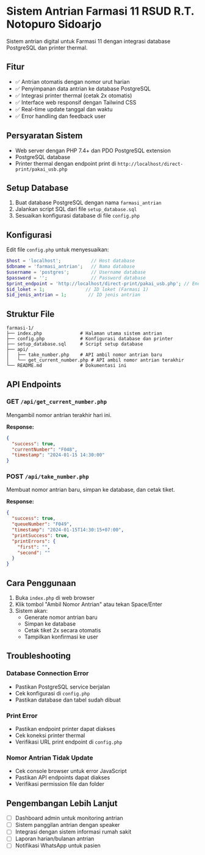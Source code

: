 # Sistem Antrian Farmasi 11 RSUD R.T. Notopuro Sidoarjo

Sistem antrian digital untuk Farmasi 11 dengan integrasi database PostgreSQL dan printer thermal.

## Fitur

- ✅ Antrian otomatis dengan nomor urut harian
- ✅ Penyimpanan data antrian ke database PostgreSQL
- ✅ Integrasi printer thermal (cetak 2x otomatis)
- ✅ Interface web responsif dengan Tailwind CSS
- ✅ Real-time update tanggal dan waktu
- ✅ Error handling dan feedback user

## Persyaratan Sistem

- Web server dengan PHP 7.4+ dan PDO PostgreSQL extension
- PostgreSQL database
- Printer thermal dengan endpoint print di `http://localhost/direct-print/pakai_usb.php`

## Setup Database

1. Buat database PostgreSQL dengan nama `farmasi_antrian`
2. Jalankan script SQL dari file `setup_database.sql`
3. Sesuaikan konfigurasi database di file `config.php`

## Konfigurasi

Edit file `config.php` untuk menyesuaikan:

```php
$host = 'localhost';           // Host database
$dbname = 'farmasi_antrian';   // Nama database
$username = 'postgres';        // Username database
$password = '';                // Password database
$print_endpoint = 'http://localhost/direct-print/pakai_usb.php'; // Endpoint printer
$id_loket = 1;               // ID loket (Farmasi 1)
$id_jenis_antrian = 1;        // ID jenis antrian
```

## Struktur File

```
farmasi-1/
├── index.php              # Halaman utama sistem antrian
├── config.php             # Konfigurasi database dan printer
├── setup_database.sql     # Script setup database
├── api/
│   ├── take_number.php    # API ambil nomor antrian baru
│   └── get_current_number.php # API ambil nomor antrian terakhir
└── README.md              # Dokumentasi ini
```

## API Endpoints

### GET `/api/get_current_number.php`
Mengambil nomor antrian terakhir hari ini.

**Response:**
```json
{
  "success": true,
  "currentNumber": "F048",
  "timestamp": "2024-01-15 14:30:00"
}
```

### POST `/api/take_number.php`
Membuat nomor antrian baru, simpan ke database, dan cetak tiket.

**Response:**
```json
{
  "success": true,
  "queueNumber": "F049",
  "timestamp": "2024-01-15T14:30:15+07:00",
  "printSuccess": true,
  "printErrors": {
    "first": "",
    "second": ""
  }
}
```

## Cara Penggunaan

1. Buka `index.php` di web browser
2. Klik tombol "Ambil Nomor Antrian" atau tekan Space/Enter
3. Sistem akan:
   - Generate nomor antrian baru
   - Simpan ke database
   - Cetak tiket 2x secara otomatis
   - Tampilkan konfirmasi ke user

## Troubleshooting

### Database Connection Error
- Pastikan PostgreSQL service berjalan
- Cek konfigurasi di `config.php`
- Pastikan database dan tabel sudah dibuat

### Print Error
- Pastikan endpoint printer dapat diakses
- Cek koneksi printer thermal
- Verifikasi URL print endpoint di `config.php`

### Nomor Antrian Tidak Update
- Cek console browser untuk error JavaScript
- Pastikan API endpoints dapat diakses
- Verifikasi permission file dan folder

## Pengembangan Lebih Lanjut

- [ ] Dashboard admin untuk monitoring antrian
- [ ] Sistem panggilan antrian dengan speaker
- [ ] Integrasi dengan sistem informasi rumah sakit
- [ ] Laporan harian/bulanan antrian
- [ ] Notifikasi WhatsApp untuk pasien